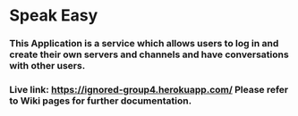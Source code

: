 # Speak Easy

### This Application is a service which allows users to log in and create their own servers and channels and have conversations with other users. 

### Live link: https://ignored-group4.herokuapp.com/ Please refer to Wiki pages for further documentation.
